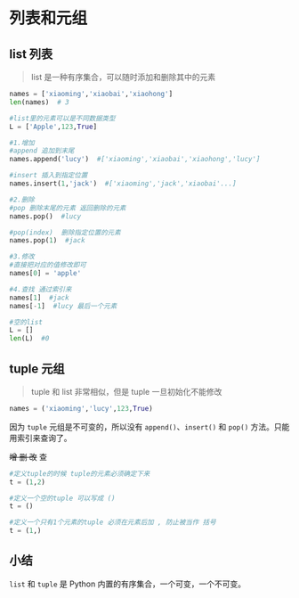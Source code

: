 # 列表和元组

## list 列表

> list 是一种有序集合，可以随时添加和删除其中的元素

```python
names = ['xiaoming','xiaobai','xiaohong']
len(names)  # 3

#list里的元素可以是不同数据类型
L = ['Apple',123,True]
```



```python
#1.增加
#append 追加到末尾
names.append('lucy')  #['xiaoming','xiaobai','xiaohong','lucy']

#insert 插入到指定位置
names.insert(1,'jack')  #['xiaoming','jack','xiaobai'...]

#2.删除
#pop 删除末尾的元素 返回删除的元素
names.pop()  #lucy

#pop(index)  删除指定位置的元素
names.pop(1)  #jack

#3.修改
#直接把对应的值修改即可
names[0] = 'apple'

#4.查找 通过索引来
names[1]  #jack
names[-1]  #lucy 最后一个元素
```



```python
#空的list
L = []
len(L)  #0
```



## tuple 元组

> tuple 和 list 非常相似，但是 tuple 一旦初始化不能修改

```python
names = ('xiaoming','lucy',123,True)
```

因为 `tuple` 元组是不可变的，所以没有 `append()`、`insert()` 和 `pop()` 方法。只能用索引来查询了。

~~增 删 改~~ 查



```python
#定义tuple的时候 tuple的元素必须确定下来
t = (1,2)

#定义一个空的tuple 可以写成 ()
t = ()

#定义一个只有1个元素的tuple 必须在元素后加 , 防止被当作 括号
t = (1,)
```



## 小结

`list` 和 `tuple` 是 Python 内置的有序集合，一个可变，一个不可变。









